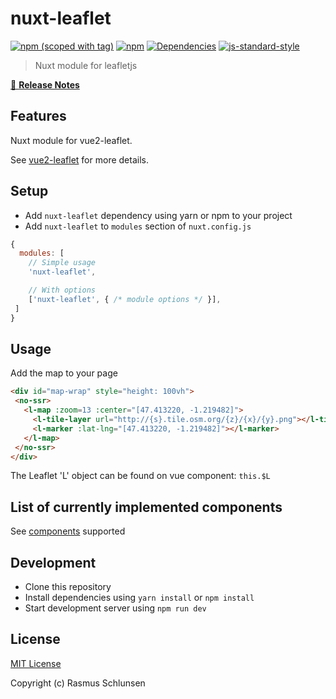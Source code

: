 # nuxt-leaflet
[![npm (scoped with tag)](https://img.shields.io/npm/v/nuxt-leaflet/latest.svg?style=flat-square)](https://npmjs.com/package/nuxt-leaflet)
[![npm](https://img.shields.io/npm/dt/nuxt-leaflet.svg?style=flat-square)](https://npmjs.com/package/nuxt-leaflet)
[![Dependencies](https://david-dm.org/schlunsen/nuxt-leaflet/status.svg?style=flat-square)](https://david-dm.org/schlunsen/nuxt-leaflet)
[![js-standard-style](https://img.shields.io/badge/code_style-standard-brightgreen.svg?style=flat-square)](http://standardjs.com)

> Nuxt module for leafletjs

[📖 **Release Notes**](./CHANGELOG.md)

## Features

Nuxt module for vue2-leaflet.

See [vue2-leaflet](https://github.com/KoRiGaN/Vue2Leaflet) for more details.


## Setup
- Add `nuxt-leaflet` dependency using yarn or npm to your project
- Add `nuxt-leaflet` to `modules` section of `nuxt.config.js`

```js
{
  modules: [
    // Simple usage
    'nuxt-leaflet',

    // With options
    ['nuxt-leaflet', { /* module options */ }],
 ]
}
```

## Usage


Add the map to your page
``` html
<div id="map-wrap" style="height: 100vh">
 <no-ssr>
   <l-map :zoom=13 :center="[47.413220, -1.219482]">
     <l-tile-layer url="http://{s}.tile.osm.org/{z}/{x}/{y}.png"></l-tile-layer>
     <l-marker :lat-lng="[47.413220, -1.219482]"></l-marker>
   </l-map>
 </no-ssr>
</div>
```

The Leaflet 'L' object can be found on vue component: ```this.$L``` 


## List of currently implemented components

See [components](https://github.com/schlunsen/nuxt-leaflet/blob/master/lib/templates/plugin.js) supported


## Development

- Clone this repository
- Install dependencies using `yarn install` or `npm install`
- Start development server using `npm run dev`

## License

[MIT License](./LICENSE)

Copyright (c) Rasmus Schlunsen
